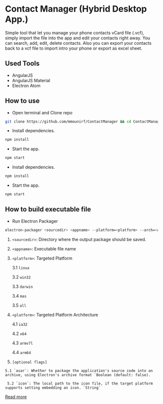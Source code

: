 # Contact Manager (Hybrid Desktop App.)

Simple tool that let you manage your phone contacts vCard file (.vcf), simply import the file into the app and edit your contacts right away. You can search, add, edit, delete contacts. Also you can export your contacts back to a vcf file to import intro your phone or export as excel sheet.

## Used Tools
- AngularJS
- AngularJS Material
- Electron Atom

## How to use
- Open terminal and Clone repo
```sh
git clone https://github.com/mmounirf/ContactManager && cd ContactManager
```
- Install dependencies.
```sh
npm install
```
- Start the app.
```sh
npm start
```
- Install dependencies.
```sh
npm install
```
- Start the app.
```sh
npm start
```
## How to build executable file
- Run Electron Packager 
```sh
electron-packager <sourcedir> <appname> --platform=<platform> --arch=<arch> [optional flags...]
```
 1. `<sourcedir>`: Directory where the output package should be saved.
 2. `<appname>`: Executable file name
 3. `<platform>`: Targeted Platform
 
    3.1  `linux`
    
    3.2 `win32`
    
    3.3 `darwin`
    
    3.4 `mas`
    
    3.5 `all`
    
 4. `<platform>`: Targeted Platform Architecture
 
    4.1 `ia32`
    
    4.2 `x64`
    
    4.3 `armv7l`
    
    4.4 `arm64`
    
5.   `[optional flags]`

    5.1 `asar`: Whether to package the application's source code into an archive, using Electron's archive format `Boolean (default: false).

     5.2 `icon`: The local path to the icon file, if the target platform supports setting embedding an icon. `String`

[Read more](https://github.com/electron-userland/electron-packager/blob/master/docs/api.md)
